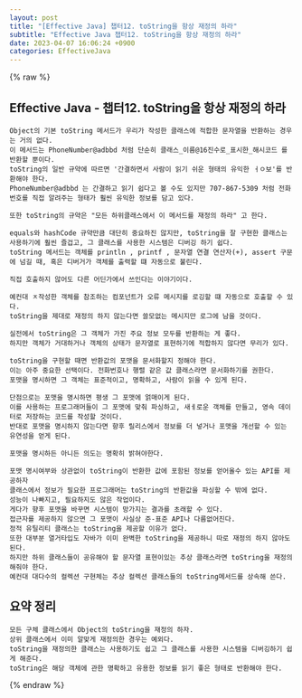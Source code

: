 ```yaml
---  
layout: post  
title: "[Effective Java] 챕터12. toString을 항상 재정의 하라"  
subtitle: "Effective Java 챕터12. toString을 항상 재정의 하라"  
date: 2023-04-07 16:06:24 +0900  
categories: EffectiveJava  
---  
```

{% raw %}  
## Effective Java - 챕터12. toString을 항상 재정의 하라  
  
	Object의 기본 toString 메서드가 우리가 작성한 클래스에 적합한 문자열을 반환하는 경우는 거의 없다.  
	이 메서드는 PhoneNumber@adbbd 처럼 단순히 클래스_이름@16진수로_표시한_해시코드 를 반환할 뿐이다.  
	toString의 일반 규약에 따르면 '간결하면서 사람이 읽기 쉬운 형태의 유익한 ㅓㅇ보'를 반환해야 한다.  
	PhoneNumber@adbbd 는 간결하고 읽기 쉽다고 볼 수도 있지만 707-867-5309 처럼 전화번호를 직접 알려주는 형태가 훨씬 유익한 정보를 담고 있다.  
  
	또한 toString의 규약은 "모든 하위클래스에서 이 메서드를 재정의 하라" 고 한다.  
  
	equals와 hashCode 규약만큼 대단히 중요하진 않지만, toString을 잘 구현한 클래스는 사용하기에 훨씬 즐겁고, 그 클래스를 사용한 시스템은 디버깅 하기 쉽다.  
	toString 메서드는 객체를 println , printf , 문자열 연결 연산자(+), assert 구문에 넘길 때, 혹은 디버거가 객체를 출력할 떄 자동으로 불린다.  
  
	직접 호출하지 않어도 다른 어딘가에서 쓰인다는 이야기이다.  
  
	예컨대 ㅈ작성한 객체를 참조하는 컴포넌트가 오류 메시지를 로깅할 떄 자동으로 호출할 수 있다.  
	toString을 제대로 재정의 하지 않는다면 쓸모없는 메시지만 로그에 남을 것이다.  
  
	실전에서 toString은 그 객체가 가진 주요 정보 모두를 반환하는 게 좋다.  
	하지만 객체가 거대하거나 객체의 상태가 문자열로 표현하기에 적합하지 않다면 무리가 있다.  
  
	toString을 구현할 때면 반환값의 포맷을 문서화할지 정해야 한다.  
	이는 아주 중요한 선택이다. 전화번호나 행렬 같은 값 클래스라면 문서화하기를 권한다.  
	포맷을 명시하면 그 객체는 표준적이고, 명확하고, 사람이 읽을 수 있게 된다.  
  
	단점으로는 포맷을 명시하면 평생 그 포맷에 얽매이게 된다.  
	이를 사용하는 프로그래머들이 그 포맷에 맞춰 파싱하고, 새ㅔ로운 객체를 만들고, 영속 데이터로 저장하는 코드를 작성할 것이다.  
	반대로 포맷을 명시하지 않는다면 향후 릴리스에서 정보를 더 넣거나 포맷을 개선할 수 있는 유연성을 얻게 된다.  
  
	포맷을 명시하든 아니든 의도는 명확히 밝혀야한다.  
  
	포맷 명시여부와 상관없이 toString이 반환한 값에 포함된 정보를 얻어올수 있는 API를 제공하자  
	클래스에서 정보가 필요한 프로그래머는 toString의 반환값을 파싱할 수 밖에 없다.  
	성능이 나빠지고, 필요하지도 않은 작업이다.  
	게다가 향후 포맷을 바꾸면 시스템이 망가지는 결과를 초래할 수 있다.  
	접근자를 제공하지 않으면 그 포맷이 사실상 준-표준 API나 다름없어진다.  
	정적 유틸리티 클래스는 toString을 제공할 이유가 없다.  
	또한 대부분 열거타입도 자바가 이미 완벽한 toString을 제공하니 따로 재정의 하지 않아도 된다.  
	하지만 하위 클래스들이 공유해야 할 문자열 표현이있는 추상 클래스라면 toString을 재정의해줘야 한다.  
	예컨대 대다수의 컬렉션 구현체는 추상 컬렉션 클래스들의 toString메서드를 상속해 쓴다.  
  
## 요약 정리  
	모든 구체 클래스에서 Object의 toString을 재정의 하자.  
	상위 클래스에서 이미 알맞게 재정의한 경우는 예외다.  
	toString을 재정의한 클래스는 사용하기도 쉽고 그 클래스를 사용한 시스템을 디버깅하기 쉽게 해준다.  
	toString은 해당 객체에 관한 명확하고 유용한 정보를 읽기 좋은 형태로 반환해야 한다.  
{% endraw %}
